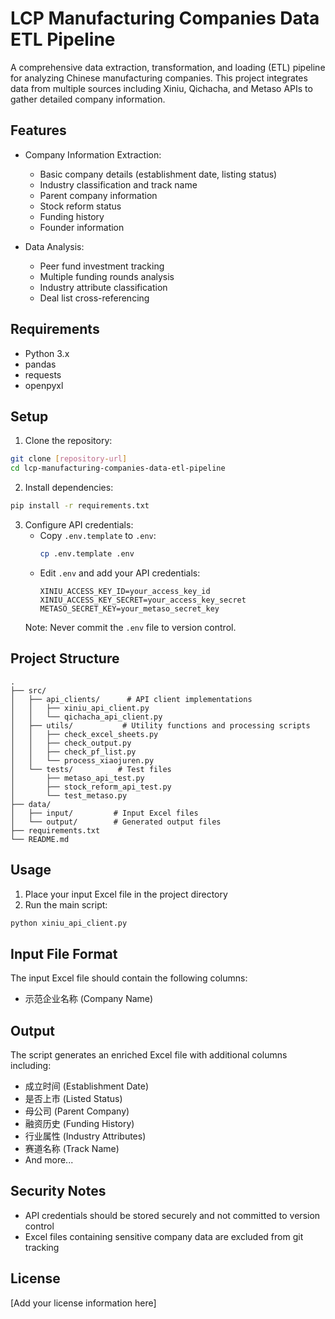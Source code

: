 # LCP Manufacturing Companies Data ETL Pipeline

A comprehensive data extraction, transformation, and loading (ETL) pipeline for analyzing Chinese manufacturing companies. This project integrates data from multiple sources including Xiniu, Qichacha, and Metaso APIs to gather detailed company information.

## Features

- Company Information Extraction:
  - Basic company details (establishment date, listing status)
  - Industry classification and track name
  - Parent company information
  - Stock reform status
  - Funding history
  - Founder information

- Data Analysis:
  - Peer fund investment tracking
  - Multiple funding rounds analysis
  - Industry attribute classification
  - Deal list cross-referencing

## Requirements

- Python 3.x
- pandas
- requests
- openpyxl

## Setup

1. Clone the repository:
```bash
git clone [repository-url]
cd lcp-manufacturing-companies-data-etl-pipeline
```

2. Install dependencies:
```bash
pip install -r requirements.txt
```

3. Configure API credentials:
   - Copy `.env.template` to `.env`:
     ```bash
     cp .env.template .env
     ```
   - Edit `.env` and add your API credentials:
     ```
     XINIU_ACCESS_KEY_ID=your_access_key_id
     XINIU_ACCESS_KEY_SECRET=your_access_key_secret
     METASO_SECRET_KEY=your_metaso_secret_key
     ```
   Note: Never commit the `.env` file to version control.

## Project Structure

```
.
├── src/
│   ├── api_clients/      # API client implementations
│   │   ├── xiniu_api_client.py
│   │   └── qichacha_api_client.py
│   ├── utils/           # Utility functions and processing scripts
│   │   ├── check_excel_sheets.py
│   │   ├── check_output.py
│   │   ├── check_pf_list.py
│   │   └── process_xiaojuren.py
│   └── tests/          # Test files
│       ├── metaso_api_test.py
│       ├── stock_reform_api_test.py
│       └── test_metaso.py
├── data/
│   ├── input/         # Input Excel files
│   └── output/        # Generated output files
├── requirements.txt
└── README.md
```

## Usage

1. Place your input Excel file in the project directory
2. Run the main script:
```bash
python xiniu_api_client.py
```

## Input File Format

The input Excel file should contain the following columns:
- 示范企业名称 (Company Name)

## Output

The script generates an enriched Excel file with additional columns including:
- 成立时间 (Establishment Date)
- 是否上市 (Listed Status)
- 母公司 (Parent Company)
- 融资历史 (Funding History)
- 行业属性 (Industry Attributes)
- 赛道名称 (Track Name)
- And more...

## Security Notes

- API credentials should be stored securely and not committed to version control
- Excel files containing sensitive company data are excluded from git tracking

## License

[Add your license information here]
